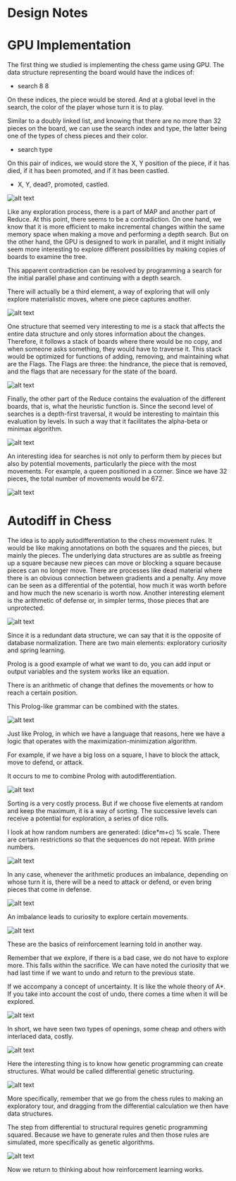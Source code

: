 # Design Notes
# GPU Implementation

The first thing we studied is implementing the chess game using GPU. The data structure representing the board would have the indices of:
- search 8 8

On these indices, the piece would be stored. And at a global level in the search, the color of the player whose turn it is to play.

Similar to a doubly linked list, and knowing that there are no more than 32 pieces on the board, we can use the search index and type, the latter being one of the types of chess pieces and their color.

- search type

On this pair of indices, we would store the X, Y position of the piece, if it has died, if it has been promoted, and if it has been castled.

- X, Y, dead?, promoted, castled.

![alt text](image.png)

Like any exploration process, there is a part of MAP and another part of Reduce. At this point, there seems to be a contradiction. On one hand, we know that it is more efficient to make incremental changes within the same memory space when making a move and performing a depth search. But on the other hand, the GPU is designed to work in parallel, and it might initially seem more interesting to explore different possibilities by making copies of boards to examine the tree.

This apparent contradiction can be resolved by programming a search for the initial parallel phase and continuing with a depth search.

There will actually be a third element, a way of exploring that will only explore materialistic moves, where one piece captures another.

![alt text](image-1.png)

One structure that seemed very interesting to me is a stack that affects the entire data structure and only stores information about the changes. Therefore, it follows a stack of boards where there would be no copy, and when someone asks something, they would have to traverse it. This stack would be optimized for functions of adding, removing, and maintaining what are the Flags. The Flags are three: the hindrance, the piece that is removed, and the flags that are necessary for the state of the board.

![alt text](image-2.png)

Finally, the other part of the Reduce contains the evaluation of the different boards, that is, what the heuristic function is. Since the second level of searches is a depth-first traversal, it would be interesting to maintain this evaluation by levels. In such a way that it facilitates the alpha-beta or minimax algorithm.

![alt text](image-3.png)

An interesting idea for searches is not only to perform them by pieces but also by potential movements, particularly the piece with the most movements. For example, a queen positioned in a corner. Since we have 32 pieces, the total number of movements would be 672.

![alt text](image-5.png)

# Autodiff in Chess

The idea is to apply autodifferentiation to the chess movement rules. It would be like making annotations on both the squares and the pieces, but mainly the pieces. The underlying data structures are as subtle as freeing up a square because new pieces can move or blocking a square because pieces can no longer move. There are processes like dead material where there is an obvious connection between gradients and a penalty. Any move can be seen as a differential of the potential, how much it was worth before and how much the new scenario is worth now. Another interesting element is the arithmetic of defense or, in simpler terms, those pieces that are unprotected.

![alt text](image-4.png)

Since it is a redundant data structure, we can say that it is the opposite of database normalization. There are two main elements: exploratory curiosity and spring learning.

Prolog is a good example of what we want to do, you can add input or output variables and the system works like an equation.

There is an arithmetic of change that defines the movements or how to reach a certain position.

This Prolog-like grammar can be combined with the states.

![alt text](image-6.png)

Just like Prolog, in which we have a language that reasons, here we have a logic that operates with the maximization-minimization algorithm.

For example, if we have a big loss on a square, I have to block the attack, move to defend, or attack.

It occurs to me to combine Prolog with autodifferentiation.

![alt text](image-7.png)

Sorting is a very costly process. But if we choose five elements at random and keep the maximum, it is a way of sorting. The successive levels can receive a potential for exploration, a series of dice rolls.

I look at how random numbers are generated: (dice*m+c) % scale. There are certain restrictions so that the sequences do not repeat. With prime numbers.

![alt text](image-8.png)

In any case, whenever the arithmetic produces an imbalance, depending on whose turn it is, there will be a need to attack or defend, or even bring pieces that come in defense.

![alt text](image-9.png)

An imbalance leads to curiosity to explore certain movements.

![alt text](image-10.png)

These are the basics of reinforcement learning told in another way.

Remember that we explore, if there is a bad case, we do not have to explore more. This falls within the sacrifice. We can have noted the curiosity that we had last time if we want to undo and return to the previous state.

If we accompany a concept of uncertainty. It is like the whole theory of A*. If you take into account the cost of undo, there comes a time when it will be explored.

![alt text](image-11.png)

In short, we have seen two types of openings, some cheap and others with interlaced data, costly.

![alt text](image-12.png)

Here the interesting thing is to know how genetic programming can create structures. What would be called differential genetic structuring.

![alt text](image-13.png)

More specifically, remember that we go from the chess rules to making an exploratory tour, and dragging from the differential calculation we then have data structures.

The step from differential to structural requires genetic programming squared. Because we have to generate rules and then those rules are simulated, more specifically as genetic algorithms.

![alt text](image-14.png)

Now we return to thinking about how reinforcement learning works.
